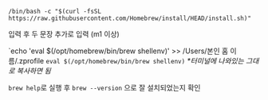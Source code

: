 ``/bin/bash -c "$(curl -fsSL https://raw.githubusercontent.com/Homebrew/install/HEAD/install.sh)"``

입력 후 두 문장 추가로 입력 (m1 이상)

`echo 'eval $(/opt/homebrew/bin/brew shellenv)' >> /Users/본인 홈 이름/.zprofile
``eval $(/opt/homebrew/bin/brew shellenv)``
*\*터미널에 나와있는 그대로 복사하면 됨*

``brew help``로 실행 후
``brew --version`` 으로 잘 설치되었는지 확인 

